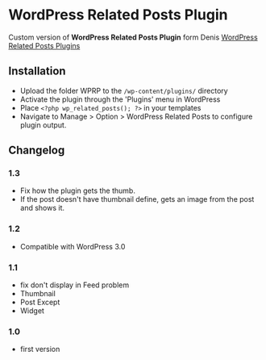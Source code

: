 # WordPress Related Posts Plugin #

Custom version of **WordPress Related Posts Plugin** form Denis [WordPress Related Posts Plugins](http://wordpress.org/extend/plugins/wordpress-23-related-posts-plugin/)

## Installation ##

* Upload the folder WPRP to the `/wp-content/plugins/` directory
* Activate the plugin through the 'Plugins' menu in WordPress
* Place `<?php wp_related_posts(); ?>` in your templates
* Navigate to Manage > Option > WordPress Related Posts to configure plugin output.

## Changelog ##

### 1.3 ###
* Fix how the plugin gets the thumb.
* If the post doesn't have thumbnail define, gets an image from the post and shows it.

### 1.2 ###  
* Compatible with WordPress 3.0

###  1.1 ###
* fix don't display in Feed problem
* Thumbnail
* Post Except
* Widget

### 1.0 ###
* first version